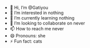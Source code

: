 - 👋 Hi, I’m @Gatiyou
- 👀 I’m interested in nothing
- 🌱 I’m currently learning nothing
- 💞️ I’m looking to collaborate on never
- 📫 How to reach me never
- 😄 Pronouns: she
- ⚡ Fun fact: cats

<!---
Gatiyou/Gatiyou is a ✨ special ✨ repository because its `README.md` (this file) appears on your GitHub profile.
You can click the Preview link to take a look at your changes.
--->
